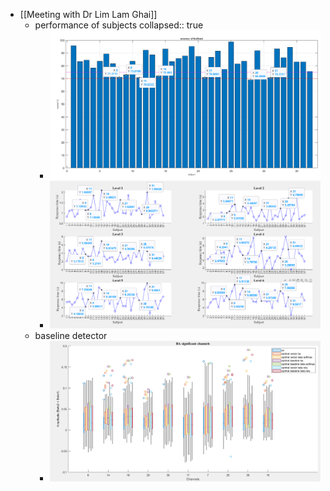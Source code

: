 - [[Meeting with Dr Lim Lam Ghai]]
	- performance of subjects
	  collapsed:: true
		- ![image.png](../assets/image_1722100836613_0.png)
		- ![image.png](../assets/image_1722101062205_0.png)
	- baseline detector
		- ![image.png](../assets/image_1722152050005_0.png)